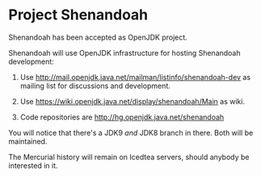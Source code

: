 # Project Shenandoah

Shenandoah has been accepted as OpenJDK project.

Shenandoah will use OpenJDK infrastructure for hosting
Shenandoah development:

1. Use http://mail.openjdk.java.net/mailman/listinfo/shenandoah-dev as
mailing list for discussions and development.

2. Use https://wiki.openjdk.java.net/display/shenandoah/Main as wiki.

3. Code repositories are http://hg.openjdk.java.net/shenandoah

You will notice that there's a JDK9 *and* JDK8 branch in there. Both
will be maintained.

The Mercurial history will remain on Icedtea servers, should anybody be interested in it.
